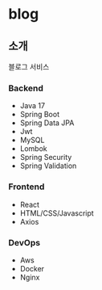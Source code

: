# blog

## 소개

블로그 서비스


### Backend

- Java 17
- Spring Boot
- Spring Data JPA
- Jwt
- MySQL
- Lombok
- Spring Security
- Spring Validation


### Frontend

- React
- HTML/CSS/Javascript
- Axios


### DevOps

- Aws
- Docker
- Nginx



